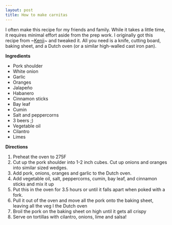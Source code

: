 ```yaml
---
layout: post
title: How to make carnitas
---
```


I often make this recipe for my friends and family. While it takes a little time, it requires minimal effort aside from the prep work. I originally got this recipe from ~[Kenji](https://youtube.com/@jkenjilopezalt?si=dMpl9jjU67YFHwYL)~ and tweaked it. All you need is a knife, cutting board, baking sheet, and a Dutch oven (or a similar high-walled cast iron pan).

**Ingredients**
- Pork shoulder
- White onion
- Garlic
- Oranges
- Jalapeño
- Habanero 
- Cinnamon sticks
- Bay leaf 
- Cumin
- Salt and peppercorns
- 3 beers ;)
- Vegetable oil
- Cilantro
- Limes

**Directions**
1. Preheat the oven to 275F
2. Cut up the pork shoulder into 1-2 inch cubes. Cut up onions and oranges into similar sized wedges. 
3. Add pork, onions, oranges and garlic to the Dutch oven. 
4. Add vegetable oil, salt, peppercorns, cumin,  bay leaf, and cinnamon sticks and mix it up 
5. Put this in the oven for 3.5 hours or until it falls apart when poked with a fork.
6. Pull it out of the oven and move all the pork  onto the baking sheet, leaving all the veg I the Dutch oven
7. Broil the pork on the baking sheet on high until it gets all crispy
8. Serve on tortillas with cilantro, onions, lime and salsa!
